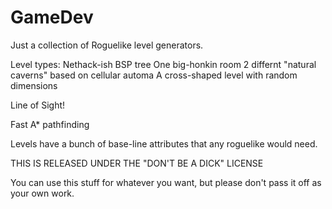 GameDev
=======

Just a collection of Roguelike level generators.

Level types:
  Nethack-ish
  BSP tree
  One big-honkin room
  2 differnt "natural caverns" based on cellular automa
  A cross-shaped level with random dimensions

Line of Sight!

Fast A* pathfinding

Levels have a bunch of base-line attributes that any roguelike would need.

THIS IS RELEASED UNDER THE "DON'T BE A DICK" LICENSE

You can use this stuff for whatever you want, but please don't
pass it off as your own work.
